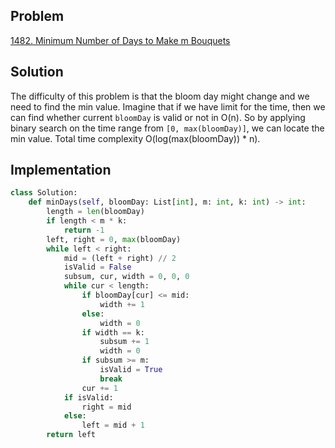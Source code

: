 ## Problem
[1482. Minimum Number of Days to Make m Bouquets](https://leetcode.com/problems/minimum-number-of-days-to-make-m-bouquets/)

## Solution
The difficulty of this problem is that the bloom day might change and we need to find the min value.
Imagine that if we have limit for the time, then we can find whether current `bloomDay` is valid or not in O(n).
So by applying binary search on the time range from `[0, max(bloomDay)]`, we can locate the min value. Total time complexity O(log(max(bloomDay)) * n).

## Implementation
```python
class Solution:
    def minDays(self, bloomDay: List[int], m: int, k: int) -> int:
        length = len(bloomDay)
        if length < m * k:
            return -1
        left, right = 0, max(bloomDay)
        while left < right:
            mid = (left + right) // 2
            isValid = False
            subsum, cur, width = 0, 0, 0
            while cur < length:
                if bloomDay[cur] <= mid:
                    width += 1
                else:
                    width = 0
                if width == k:
                    subsum += 1
                    width = 0
                if subsum >= m:
                    isValid = True
                    break
                cur += 1
            if isValid:
                right = mid
            else:
                left = mid + 1
        return left
```
